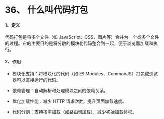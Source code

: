 # 36、 什么叫代码打包

#### 1、定义

代码打包是将多个文件（如 JavaScript、CSS、图片等）合并为一个或多个文件的过程。它的主要目的是将分散的模块化代码整合到一起，便于浏览器加载和执行。

#### 2、作用

- 模块化支持：将模块化的代码（如 ES Modules、CommonJS）打包成浏览器可以直接运行的代码。

- 依赖管理：自动解析和处理模块之间的依赖关系。

- 优化加载性能：减少 HTTP 请求次数，提升页面加载速度。

- 代码分割：支持按需加载（如路由懒加载），减少初始加载体积。
